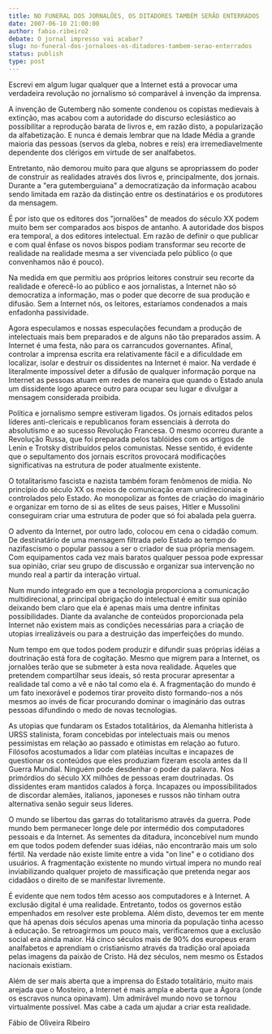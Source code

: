```yaml
---
title: NO FUNERAL DOS JORNALÕES, OS DITADORES TAMBÉM SERÃO ENTERRADOS
date: 2007-06-10 21:00:00
author: fabio.ribeiro2
debate: O jornal impresso vai acabar?
slug: no-funeral-dos-jornaloes-os-ditadores-tambem-serao-enterrados
status: publish 
type: post
---
```


  

  

  

Escrevi em algum lugar qualquer que a Internet está a provocar uma verdadeira revolução no jornalismo só comparável á invenção da imprensa.   

  

  

A invenção de Gutemberg não somente condenou os copistas medievais à extinção, mas acabou com a autoridade do discurso eclesiástico ao possibilitar a reprodução barata de livros e, em razão disto, a popularização da alfabetização. E nunca é demais lembrar que na Idade Média a grande maioria das pessoas (servos da gleba, nobres e reis) era irremediavelmente dependente dos clérigos em virtude de ser analfabetos.  

  

  

Entretanto, não demorou muito para que alguns se apropriassem do poder de construir as realidades através dos livros e, principalmente, dos jornais. Durante a "era gutemberguiana" a democratização da informação acabou sendo limitada em razão da distinção entre os destinatários e os produtores da mensagem.   

  

  

É por isto que os editores dos "jornalões" de meados do século XX podem muito bem ser comparados aos bispos de antanho. A autoridade dos bispos era temporal, a dos editores intelectual. Em razão de definir o que publicar e com qual ênfase os novos bispos podiam transformar seu recorte de realidade na realidade mesma a ser vivenciada pelo público (o que convenhamos não é pouco).   

  

  

Na medida em que permitiu aos próprios leitores construir seu recorte da realidade e oferecê-lo ao público e aos jornalistas, a Internet não só democratiza a informação, mas o poder que decorre de sua produção e difusão. Sem a Internet nós, os leitores, estaríamos condenados a mais enfadonha passividade.   

  

  

Agora especulamos e nossas especulações fecundam a produção de intelectuais mais bem preparados e de alguns não tão preparados assim. A Internet é uma festa, não para os carrancudos governantes. Afinal, controlar a imprensa escrita era relativamente fácil e a dificuldade em localizar, isolar e destruir os dissidentes na Internet é maior. Na verdade é literalmente impossível deter a difusão de qualquer informação porque na Internet as pessoas atuam em redes de maneira que quando o Estado anula um dissidente logo aparece outro para ocupar seu lugar e divulgar a mensagem considerada proibida.  

  

  

Política e jornalismo sempre estiveram ligados. Os jornais editados pelos líderes anti-clericais e republicanos foram essenciais à derrota do absolutismo e ao sucesso Revolução Francesa. O mesmo ocorreu durante a Revolução Russa, que foi preparada pelos tablóides com os artigos de Lenin e Trotsky distribuídos pelos comunistas. Nesse sentido, é evidente que o sepultamento dos jornais escritos provocará modificações significativas na estrutura de poder atualmente existente.   

  

  

O totalitarismo fascista e nazista também foram fenômenos de mídia. No princípio do século XX os meios de comunicação eram unidirecionais e controlados pelo Estado. Ao monopolizar as fontes de criação do imaginário e organizar em torno de si as elites de seus paises, Hitler e Mussolini conseguiram criar uma estrutura de poder que só foi abalada pela guerra.   

  

  

O advento da Internet, por outro lado, colocou em cena o cidadão comum. De destinatário de uma mensagem filtrada pelo Estado ao tempo do nazifascismo o popular passou a ser o criador de sua própria mensagem. Com equipamentos cada vez mais baratos qualquer pessoa pode expressar sua opinião, criar seu grupo de discussão e organizar sua intervenção no mundo real a partir da interação virtual.   

  

  

Num mundo integrado em que a tecnologia proporciona a comunicação multidirecional, a principal obrigação do intelectual é emitir sua opinião deixando bem claro que ela é apenas mais uma dentre infinitas possibilidades. Diante da avalanche de conteúdos proporcionada pela Internet não existem mais as condições necessárias para a criação de utopias irrealizáveis ou para a destruição das imperfeições do mundo.   

  

  

Num tempo em que todos podem produzir e difundir suas próprias idéias a doutrinação está fora de cogitação. Mesmo que migrem para a Internet, os jornalões terão que se submeter à esta nova realidade. Àqueles que pretendem compartilhar seus ideais, só resta procurar apresentar a realidade tal como a vê e não tal como ela é. A fragmentação do mundo é um fato inexorável e podemos tirar proveito disto formando-nos a nós mesmos ao invés de ficar procurando dominar o imaginário das outras pessoas difundindo o medo de novas tecnologias.  

  

  

As utopias que fundaram os Estados totalitários, da Alemanha hitlerista à URSS stalinista, foram concebidas por intelectuais mais ou menos pessimistas em relação ao passado e otimistas em relação ao futuro. Filósofos acostumados a lidar com platéias incultas e incapazes de questionar os conteúdos que eles produziam fizeram escola antes da II Guerra Mundial. Ninguém pode desdenhar o poder da palavra. Nos primórdios do século XX milhões de pessoas eram doutrinadas. Os dissidentes eram mantidos calados à força. Incapazes ou impossibilitados de discordar alemães, italianos, japoneses e russos não tinham outra alternativa senão seguir seus lideres.   

  

  

O mundo se libertou das garras do totalitarismo através da guerra. Pode mundo bem permanecer longe dele por intermédio dos computadores pessoais e da Internet. As sementes da ditadura, inconcebível num mundo em que todos podem defender suas idéias, não encontrarão mais um solo fértil. Na verdade não existe limite entre a vida "on line" e o cotidiano dos usuários. A fragmentação existente no mundo virtual impera no mundo real inviabilizando qualquer projeto de massificação que pretenda negar aos cidadãos o direito de se manifestar livremente.  

  

  

É evidente que nem todos têm acesso aos computadores e à Internet. A exclusão digital é uma realidade. Entretanto, todos os governos estão empenhados em resolver este problema. Além disto, devemos ter em mente que há apenas dois séculos apenas uma minoria da população tinha acesso à educação. Se retroagirmos um pouco mais, verificaremos que a exclusão social era ainda maior. Há cinco séculos mais de 90% dos europeus eram analfabetos e aprendiam o cristianismo através da tradição oral apoiada pelas imagens da paixão de Cristo. Há dez séculos, nem mesmo os Estados nacionais existiam.  

  

  

Além de ser mais aberta que a imprensa do Estado totalitário, muito mais arejada que o Mosteiro, a Internet é mais ampla e aberta que a Ágora (onde os escravos nunca opinavam). Um admirável mundo novo se tornou virtualmente possível. Mas cabe a cada um ajudar a criar esta realidade.  

  

  

  

Fábio de Oliveira Ribeiro  

  

  

  

  

  


